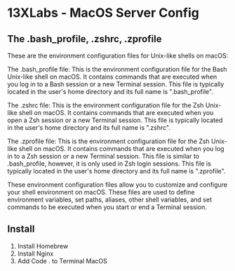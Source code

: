 # 13XLabs - MacOS Server Config

## The .bash_profile, .zshrc, .zprofile
These are the environment configuration files for Unix-like shells on macOS:

The .bash_profile file: This is the environment configuration file for the Bash Unix-like shell on macOS. It contains commands that are executed when you log in to a Bash session or a new Terminal session. This file is typically located in the user's home directory and its full name is ".bash_profile".

The .zshrc file: This is the environment configuration file for the Zsh Unix-like shell on macOS. It contains commands that are executed when you open a Zsh session or a new Terminal session. This file is typically located in the user's home directory and its full name is ".zshrc".

The .zprofile file: This is the environment configuration file for the Zsh Unix-like shell on macOS. It contains commands that are executed when you log in to a Zsh session or a new Terminal session. This file is similar to .bash_profile, however, it is only used in Zsh login sessions. This file is typically located in the user's home directory and its full name is ".zprofile".

These environment configuration files allow you to customize and configure your shell environment on macOS. These files are used to define environment variables, set paths, aliases, other shell variables, and set commands to be executed when you start or end a Terminal session.

## Install
1. Install Homebrew
2. Install Nginx
3. Add Code . to Terminal MacOS